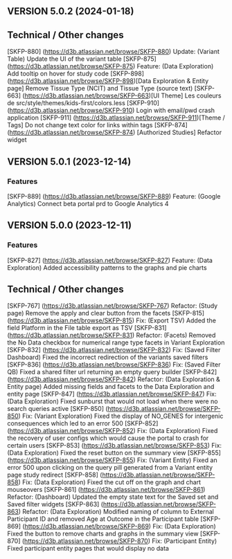 ## VERSION 5.0.2 (2024-01-18)

## Technical / Other changes
[SKFP-880] (https://d3b.atlassian.net/browse/SKFP-880) Update: (Variant Table) Update the UI of the variant table
[SKFP-875] (https://d3b.atlassian.net/browse/SKFP-875) Feature: (Data Exploration) Add tooltip on hover for study code
[SKFP-898] (https://d3b.atlassian.net/browse/SKFP-898)[Data Exploration & Entity page] Remove Tissue Type (NCIT) and Tissue Type (source text)
[SKFP-663] (https://d3b.atlassian.net/browse/SKFP-663)[UI Theme] Les couleurs de src/style/themes/kids-first/colors.less
[SKFP-910] (https://d3b.atlassian.net/browse/SKFP-910) Login with email/pwd crash application
[SKFP-911] (https://d3b.atlassian.net/browse/SKFP-911)[Theme / Tags] Do not change text color for links within tags
[SKFP-874] (https://d3b.atlassian.net/browse/SKFP-874) [Authorized Studies] Refactor widget

## VERSION 5.0.1 (2023-12-14)

### Features
[SKFP-889] (https://d3b.atlassian.net/browse/SKFP-889) Feature: (Google Analytics) Connect beta portal prd to Google Analytics 4

## VERSION 5.0.0 (2023-12-11)

### Features
[SKFP-827] (https://d3b.atlassian.net/browse/SKFP-827) Feature: (Data Exploration) Added accessibility patterns to the graphs and pie charts

## Technical / Other changes
[SKFP-767] (https://d3b.atlassian.net/browse/SKFP-767) Refactor: (Study page) Remove the apply and clear button from the facets
[SKFP-815] (https://d3b.atlassian.net/browse/SKFP-815) Fix: (Export TSV) Added the field Platform in the File table export as TSV
[SKFP-831] (https://d3b.atlassian.net/browse/SKFP-831) Refactor: (Facets) Removed the No Data checkbox for numerical range type facets in Variant Exploration 
[SKFP-832] (https://d3b.atlassian.net/browse/SKFP-832) Fix: (Saved Filter Dashboard) Fixed the incorrect redirection of the variants saved filters
[SKFP-836] (https://d3b.atlassian.net/browse/SKFP-836) Fix: (Saved Filter QB) Fixed a shared filter url returning an empty query builder
[SKFP-842] (https://d3b.atlassian.net/browse/SKFP-842) Refactor:  (Data Exploration & Entity page) Added missing fields and facets to the Data Exploration and entity page
[SKFP-847] (https://d3b.atlassian.net/browse/SKFP-847) Fix: (Data Exploration) Fixed sunburst that would not load when there were no search queries active
[SKFP-850] (https://d3b.atlassian.net/browse/SKFP-850) Fix: (Variant Exploration) Fixed the display of NO_GENES for intergenic consequences which led to an error 500
[SKFP-852] (https://d3b.atlassian.net/browse/SKFP-852) Fix: (Data Exploration) Fixed the recovery of user configs which would cause the portal to crash for certain users
[SKFP-853] (https://d3b.atlassian.net/browse/SKFP-853) Fix: (Data Exploration) Fixed the reset button on the summary view
[SKFP-855] (https://d3b.atlassian.net/browse/SKFP-855) Fix: (Variant Entity) Fixed an error 500 upon clicking on the query pill generated from a Variant entity page study redirect 
[SKFP-858] (https://d3b.atlassian.net/browse/SKFP-858) Fix: (Data Exploration) Fixed the cut off on the graph and chart mouseovers
[SKFP-861] (https://d3b.atlassian.net/browse/SKFP-861) Refactor: (Dashboard) Updated the empty state text for the Saved set and Saved filter widgets
[SKFP-863] (https://d3b.atlassian.net/browse/SKFP-863) Refactor: (Data Exploration) Modified naming of column to External Participant ID and removed Age at Outcome in the Participant table
[SKFP-869] (https://d3b.atlassian.net/browse/SKFP-869) Fix: (Data Exploration) Fixed the button to remove charts and graphs in the summary view
[SKFP-870] (https://d3b.atlassian.net/browse/SKFP-870) Fix: (Participant Entity) Fixed participant entity pages that would display no data

